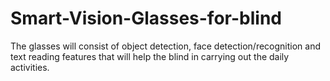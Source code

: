 # Smart-Vision-Glasses-for-blind
The glasses will consist of object detection, face detection/recognition and text reading features that will help the blind in carrying out the daily activities.

